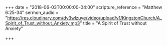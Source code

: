 +++
date = "2018-06-03T00:00:00-04:00"
scripture_reference = "Matthew 6:25-34"
sermon_audio = "https://res.cloudinary.com/dy3wlzuye/video/upload/v1/KingstonChurch/A_Spirit_of_Trust_without_Anxiety.mp3"
title = "A Spirit of Trust without Anxiety"

+++

